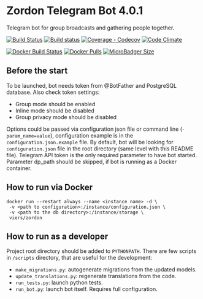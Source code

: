 # Zordon Telegram Bot 4.0.1

Telegram bot for group broadcasts and gathering people together.

[![Build Status](https://travis-ci.org/KrusnikViers/Zordon.svg)](https://travis-ci.org/KrusnikViers/Zordon)
[![Build status](https://ci.appveyor.com/api/projects/status/5ek9c42yy2usr23h?svg=true)](https://ci.appveyor.com/project/KrusnikViers/zordon)
[![Coverage - Codecov](https://codecov.io/gh/KrusnikViers/Zordon/branch/master/graph/badge.svg)](https://codecov.io/gh/KrusnikViers/Zordon)
[![Code Climate](https://codeclimate.com/github/KrusnikViers/Zordon/badges/gpa.svg)](https://codeclimate.com/github/KrusnikViers/Zordon)

[![Docker Build Status](https://img.shields.io/docker/build/viers/zordon.svg)](https://hub.docker.com/r/viers/zordon/)
[![Docker Pulls](https://img.shields.io/docker/pulls/viers/zordon.svg)](https://hub.docker.com/r/viers/zordon/)
[![MicroBadger Size](https://images.microbadger.com/badges/image/viers/zordon.svg)](https://hub.docker.com/r/viers/zordon/)

## Before the start
To be launched, bot needs token from @BotFather and PostgreSQL database. Also check token settings:
* Group mode should be enabled
* Inline mode should be disabled
* Group privacy mode should be disabled

Options could be passed via configuration json file or command line (`-param_name=value`), configuration example is
in the `configuration.json.example` file. By default, bot will be looking for `configuration.json` file in the root
directory (same level with this README file). Telegram API token is the only required parameter to have bot started.
Parameter dp_path should be skipped, if bot is running as a Docker container.

## How to run via Docker

```
docker run --restart always --name <instance name> -d \
 -v <path to configuration>:/instance/configuration.json \
 -v <path to the db directory>:/instance/storage \
 viers/zordon
```

## How to run as a developer

Project root directory should be added to `PYTHONPATH`. There are few scripts in `/scripts` directory, that are
useful for the development:
* `make_migrations.py`: autogenerate migrations from the updated models.
* `update_translations.py`: regenerate translations from the code.
* `run_tests.py`: launch python tests.
* `run_bot.py`: launch bot itself. Requires full configuration. 
